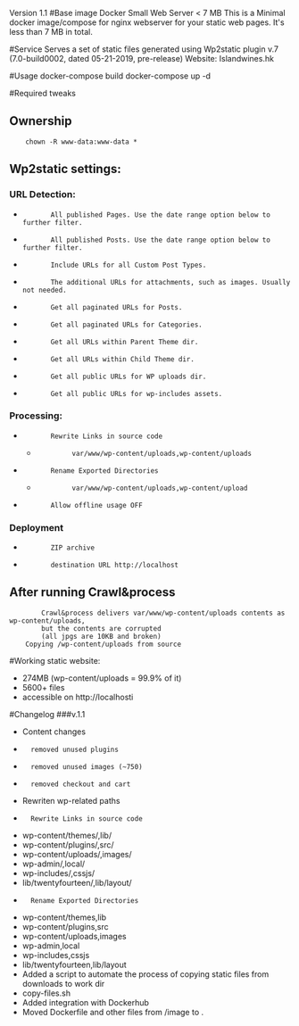 Version 1.1
#Base image
	Docker Small Web Server < 7 MB
		This is a Minimal docker image/compose for nginx webserver for your static web pages. It's less than 7 MB in total.

#Service
	Serves a set of static files generated using Wp2static plugin v.7 (7.0-build0002, dated 05-21-2019, pre-release)
	Website: Islandwines.hk

#Usage
	docker-compose build
	docker-compose up -d

#Required tweaks
##	Ownership
	    chown -R www-data:www-data *
##	Wp2static settings:
###        URL Detection:
*            All published Pages. Use the date range option below to further filter.
*            All published Posts. Use the date range option below to further filter.
*            Include URLs for all Custom Post Types.
*            The additional URLs for attachments, such as images. Usually not needed.
*            Get all paginated URLs for Posts.
*            Get all paginated URLs for Categories.
*            Get all URLs within Parent Theme dir.
*            Get all URLs within Child Theme dir.
*            Get all public URLs for WP uploads dir.
*            Get all public URLs for wp-includes assets.
###        Processing:
*            Rewrite Links in source code
  *              var/www/wp-content/uploads,wp-content/uploads
*            Rename Exported Directories
  *              var/www/wp-content/uploads,wp-content/upload
*            Allow offline usage OFF
###       Deployment
*            ZIP archive
*            destination URL http://localhost
##    	   After running Crawl&process        
          	Crawl&process delivers var/www/wp-content/uploads contents as wp-content/uploads,
        	but the contents are corrupted
        	(all jpgs are 10KB and broken)
    	Copying /wp-content/uploads from source

#Working static website:
*	274MB (wp-content/uploads = 99.9% of it)
*	5600+ files
*	accessible on http://localhosti

#Changelog
###v.1.1

*   Content changes
 *       removed unused plugins
 *       removed unused images (~750)
 *       removed checkout and cart
*    Rewriten wp-related paths
 *       Rewrite Links in source code
  * wp-content/themes/,lib/
  * wp-content/plugins/,src/
  * wp-content/uploads/,images/
  * wp-admin/,local/
  * wp-includes/,cssjs/
  * lib/twentyfourteen/,lib/layout/
 *       Rename Exported Directories
  * wp-content/themes,lib
  * wp-content/plugins,src
  * wp-content/uploads,images
  * wp-admin,local
  * wp-includes,cssjs
  * lib/twentyfourteen,lib/layout
* Added a script to automate the process of copying static files from downloads to work dir
 * copy-files.sh
* Added integration with Dockerhub
 * Moved Dockerfile and other files from /image to .
